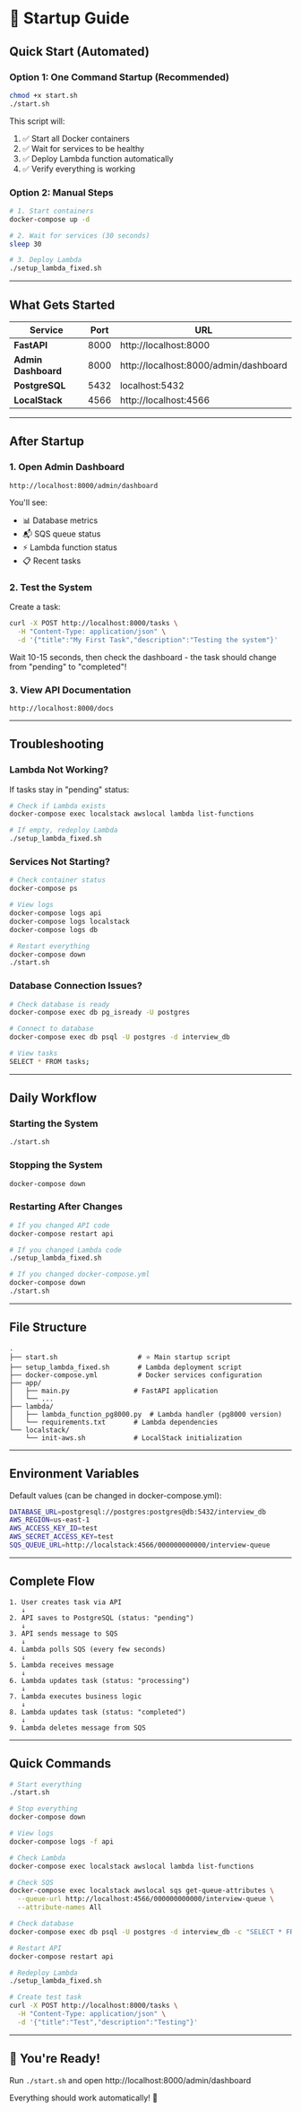 # 🚀 Startup Guide

## Quick Start (Automated)

### Option 1: One Command Startup (Recommended)

```bash
chmod +x start.sh
./start.sh
```

This script will:
1. ✅ Start all Docker containers
2. ✅ Wait for services to be healthy
3. ✅ Deploy Lambda function automatically
4. ✅ Verify everything is working

### Option 2: Manual Steps

```bash
# 1. Start containers
docker-compose up -d

# 2. Wait for services (30 seconds)
sleep 30

# 3. Deploy Lambda
./setup_lambda_fixed.sh
```

---

## What Gets Started

| Service | Port | URL |
|---------|------|-----|
| **FastAPI** | 8000 | http://localhost:8000 |
| **Admin Dashboard** | 8000 | http://localhost:8000/admin/dashboard |
| **PostgreSQL** | 5432 | localhost:5432 |
| **LocalStack** | 4566 | http://localhost:4566 |

---

## After Startup

### 1. Open Admin Dashboard

```
http://localhost:8000/admin/dashboard
```

You'll see:
- 📊 Database metrics
- 📬 SQS queue status
- ⚡ Lambda function status
- 📋 Recent tasks

### 2. Test the System

Create a task:
```bash
curl -X POST http://localhost:8000/tasks \
  -H "Content-Type: application/json" \
  -d '{"title":"My First Task","description":"Testing the system"}'
```

Wait 10-15 seconds, then check the dashboard - the task should change from "pending" to "completed"!

### 3. View API Documentation

```
http://localhost:8000/docs
```

---

## Troubleshooting

### Lambda Not Working?

If tasks stay in "pending" status:

```bash
# Check if Lambda exists
docker-compose exec localstack awslocal lambda list-functions

# If empty, redeploy Lambda
./setup_lambda_fixed.sh
```

### Services Not Starting?

```bash
# Check container status
docker-compose ps

# View logs
docker-compose logs api
docker-compose logs localstack
docker-compose logs db

# Restart everything
docker-compose down
./start.sh
```

### Database Connection Issues?

```bash
# Check database is ready
docker-compose exec db pg_isready -U postgres

# Connect to database
docker-compose exec db psql -U postgres -d interview_db

# View tasks
SELECT * FROM tasks;
```

---

## Daily Workflow

### Starting the System

```bash
./start.sh
```

### Stopping the System

```bash
docker-compose down
```

### Restarting After Changes

```bash
# If you changed API code
docker-compose restart api

# If you changed Lambda code
./setup_lambda_fixed.sh

# If you changed docker-compose.yml
docker-compose down
./start.sh
```

---

## File Structure

```
.
├── start.sh                    # ⭐ Main startup script
├── setup_lambda_fixed.sh       # Lambda deployment script
├── docker-compose.yml          # Docker services configuration
├── app/
│   ├── main.py                # FastAPI application
│   └── ...
├── lambda/
│   ├── lambda_function_pg8000.py  # Lambda handler (pg8000 version)
│   └── requirements.txt       # Lambda dependencies
└── localstack/
    └── init-aws.sh            # LocalStack initialization
```

---

## Environment Variables

Default values (can be changed in docker-compose.yml):

```bash
DATABASE_URL=postgresql://postgres:postgres@db:5432/interview_db
AWS_REGION=us-east-1
AWS_ACCESS_KEY_ID=test
AWS_SECRET_ACCESS_KEY=test
SQS_QUEUE_URL=http://localstack:4566/000000000000/interview-queue
```

---

## Complete Flow

```
1. User creates task via API
   ↓
2. API saves to PostgreSQL (status: "pending")
   ↓
3. API sends message to SQS
   ↓
4. Lambda polls SQS (every few seconds)
   ↓
5. Lambda receives message
   ↓
6. Lambda updates task (status: "processing")
   ↓
7. Lambda executes business logic
   ↓
8. Lambda updates task (status: "completed")
   ↓
9. Lambda deletes message from SQS
```

---

## Quick Commands

```bash
# Start everything
./start.sh

# Stop everything
docker-compose down

# View logs
docker-compose logs -f api

# Check Lambda
docker-compose exec localstack awslocal lambda list-functions

# Check SQS
docker-compose exec localstack awslocal sqs get-queue-attributes \
  --queue-url http://localhost:4566/000000000000/interview-queue \
  --attribute-names All

# Check database
docker-compose exec db psql -U postgres -d interview_db -c "SELECT * FROM tasks;"

# Restart API
docker-compose restart api

# Redeploy Lambda
./setup_lambda_fixed.sh

# Create test task
curl -X POST http://localhost:8000/tasks \
  -H "Content-Type: application/json" \
  -d '{"title":"Test","description":"Testing"}'
```

---

## 🎉 You're Ready!

Run `./start.sh` and open http://localhost:8000/admin/dashboard

Everything should work automatically! 🚀

